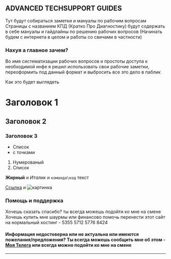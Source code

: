 ## ADVANCED TECHSUPPORT GUIDES

Тут будут собираться заметки и мануалы по рабочим вопросам
Страницы с названием КПД (Кратко Про Диагностику) будут содержать в себе мануалы и гайдлайны по решению рабочих вопросов (Начинать будем с интернета в целом и работы со свичами в частности)

### Нахуя а главное зачем?

Во имя систематизации рабочих вопросов и простоты доступа к необходимой инфе я решил использовать свои рабочие заметки, переоформить под данный формат и выбросить все это дело в паблик


Как это будет выглядеть

# Заголовок 1
## Заголовок 2
### Заголовок 3

- Список
- с точками

1. Нумерованый
2. Список

**Жирный** и _Италик_ и `команда\код` текст

[Ссылка](url) и ![картинка](src)


### Помощь и поддержка

Хочешь сказать спасибо? ты всегда можешь подойти ко мне на смене
Хочешь купить мне шаурмы или финансово помочь перенести этот сайт на нормальный хостинг - 5355 5712 5776 8424

#### Информация недостоверна или не актуальна или имеются пожелания/предложения? Ты всегда можешь сообщить мне об этом - [Моя Телега](https://t.me/tme3arkk4) или всегда можно подойти ко мне на смене
---
